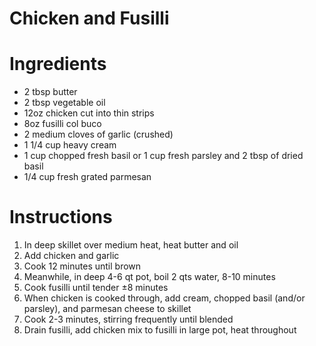 # Chicken and Fusilli

Ingredients
===========
- 2 tbsp butter
- 2 tbsp vegetable oil
- 12oz chicken cut into thin strips
- 8oz fusilli col buco
- 2 medium cloves of garlic (crushed)
- 1 1/4 cup heavy cream
- 1 cup chopped fresh basil or 1 cup fresh parsley and 2 tbsp of dried basil
- 1/4 cup fresh grated parmesan

Instructions
============
1. In deep skillet over medium heat, heat butter and oil
2. Add chicken and garlic
3. Cook 12 minutes until brown
4. Meanwhile, in deep 4-6 qt pot, boil 2 qts water, 8-10 minutes
5. Cook fusilli until tender ±8 minutes
6. When chicken is cooked through, add cream, chopped basil (and/or parsley), and parmesan cheese to skillet
7. Cook 2-3 minutes, stirring frequently until blended
8. Drain fusilli, add chicken mix to fusilli in large pot, heat throughout
